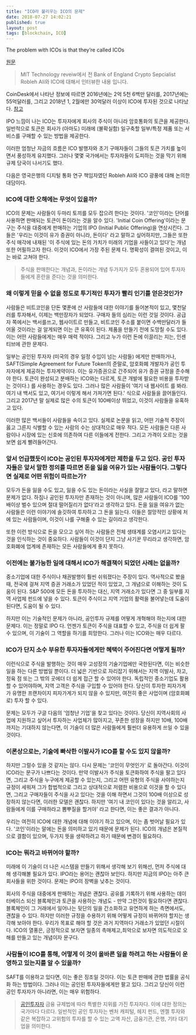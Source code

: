 ```yaml
---
title: "ICO라 불리우는 ICO의 문제"
date: 2018-07-27 14:02:21
published: true
layout: post
tags: [blockchain, ICO]
---
```


The problem with ICOs is that they’re called ICOs

[원문](https://www.technologyreview.com/s/610764/2019/)

> MIT Technology reveiw에서 전 Bank of England Crypto Sepcialist Robleh Ali와 ICO에 대해서 인터뷰한 내용 입니다.

CoinDesk에서 나타난 정보에 따르면 2016년에는 2억 5천 6백만 달러를, 2017년에는 55억달러를, 그리고 2018년 1, 2월에만 30억달러 이상이 ICO에 투자된 것으로 나타났다. [참고](https://www.coindesk.com/ico-tracker/)

IPO 느낌이 나는 ICO는 투자자에게 회사의 주식이 아니라 암호통화의 토큰을 제공한다. 일반적으로 토큰은 회사가 (아마도) 미래에 (불확실함) 일구축할 일부/특정 제품 또는 서비스를 구매할 수 있는 방법을 제공한다.

이러한 엄청난 자금의 흐름은 ICO 발행자와 초기 구매자들이 그들의 토큰 가치를 높이면서 풍성하게 유지했다. 그러나 몇몇 국가에서는 투자자들이 도피하는 것을 막기 위해 규제 당국이 나서기도 했다.

다음은 영국은행의 디지털 통화 연구 책임자였던 Robleh Ali와 ICO 광풍에 대해 논의한 대담이다.

### ICO에 대한 오해에는 무엇이 있을까?

ICO의 문제는 사람들이 두마리 토끼를 모두 잡으려 한다는 것이다. '코인'이라는 단어를 사용하면 판매되는 토큰이 돈이라는 것을 알수 있다. 'Initial Coin Offering'이라는 문구는 주식을 대중에게 판매하는 기업의 IPO (Initial Public Offering)을 연상시킨다. 그들은 '우리는 이것이 유가 증권이 아니라, 돈이다' 라고 말하고 싶어하지만, 그들은 또한 주식 매각에 내재된 '이 주식에 있는 돈의 가치가 미래의 기업을 사들이고 있다'는 개념 또한 어필하고자 한다. 이것이 ICO에서 가장 주된 문제 다. 명확성이 결여된 것이고, 이는 바로 고쳐야 한다. 

> 주식을 판매한다는 개념과, 돈이라는 개념 두가지가 모두 혼용되어 있어 투자자들에게 혼란을 준다는 것을 의미한다.

### 왜 이렇게 믿을 수 없을 정도로 투기적인 투자가 빨리 인기를 얻은것인가?

사람들은 비트코인을 단돈 몇푼에 산 사람들에 대한 이야기를 들어본적이 있고, 몇천달러를 투자해서, 이제는 백만장자가 되었다. 구매자 들의 심리는 이런 것일 것이다. 공급자 쪽에서는 백서를쓰고, 웹사이트르 만들고, 비트코인 주소를 붙이면 수백만달러가 들어올 것이라는 걸 알게되면 이는 큰 유혹이 된다. 제품을 만들기 전에 도망칠 수도 있다. 이는 어떤 사람들에게는 매우 매력 적이다. 그리고 누가 이런 돈에 이끌리는 지는, 인센티브에 관한 문제다.

일부는 공인된 투자자 (미국의 경우 일정 수입이 넘는 사람들) 에게만 판매하거나, SAFT(Simple Agreement for Future Token의 준말로, 암호화폐 개발자가 공인 투자자에게 제공하는 투자계약이다. 이는 유가증권으로 간주되어 유가 증권 규정을 준수해야 한다. 토큰이 완성되고 분배하는 ICO와는 다르게, 토큰 개발에 필요한 비용을 투자받는 것이다.) 를 사용하는 경우도 있다. 그러나 많은 사람들이 '여기 내 웹사이트 를 봐라. 여기 내 백서도 있고, 여기서 이렇게 해서 가져가면 된다.' 식으로 사람들을 끌어들인다. 그리고 2017년 말 실제로 많은 수의 토큰이 100배이상 뛰었고, 이것이 사람들을 유혹하고 있다. 

이러한 많은 백서들이 사람들을 속이고 있다. 실제로 논문을 읽고, 어떤 기술적 주장이 옳고 그른지 식별할 수 있는 사람의 수는 상대적으로 매우 적다. 모든 사람들은 다른 사람이나 시장에 있는 신호에 의존하여 다른 이들에게 전한다. 그리고 가격이 오르는 것을 보면 쉽게 빨려들어간다.

### 앞서 언급했듯이 ICO는 공인된 투자자에게만 제한을 두고 있다. 공인 투자자들은 앞서 말한 정의를 따르면 돈을 잃을 여유가 있는 사람들이다. 그렇다면 실제로 어떤 위험이 따르는가?

모두가 돈을 잃을 수도 있고, 잃을 수도 있는 돈이라는 사실을 잘알고 있다, 라고 말하면 문제가 없다. 하짐나 공인된 투자자만 존재하는 것이 아니며, 많은 사람들이 ICO를 '100배이상 벌수 있으며 절대 떨어질리가 없다'라고 생각하고 있다. 돈을 잃을 여유가 없는 사람들은 이런 이야기에 솔깃하여 투자하고 그 돈을 잃는다. 이들은 절망적인 상황에 처에 있는 사람들이며, 이것이 나를 구해줄 수 있는 길이라고 생각한다.

또한 이런 방식으로 돈을 모으고 싶어 하는 사람들은 전체 생태계를 오염시키고 있다는 것을 인식하는 것이 중요하다. 사람들이 이것이 단지 그냥 사기꾼 무리라고 생각하면, 암호화폐에 업계에 존재하는 모든 사람들에게 좋지 못하다.

### 이전에는 불가능한 일에 대해서 ICO가 해결책이 되었던 사례는 없을까?

중소기업에 대한 주식이나 채권발행이 훨씬 쉬워졌다는 주장이 있다. 역사적으로 봤을때, 전국에 걸쳐 지역 증권 거래소가 있었던 적이 있었고, 그 개념으로 이해하는 것이 도움이 된다. S&P 500에 모든 돈을 투자하는 대신, 지역 거래소가 있다면  그 중 일부를 지역 사업체 펀드에 넣을 수 있다. 토큰이 주식이고 지역 기업의 활력을 불어넣는데 도움이 된다면, 도움이 될 수 있다.

하지만 이는 기술적인 문제가 아니라, 공인투자 규제를 어떻게 개혁해야 하는지에 대한 문제다. 이는 정말로 IPO 다. 언젠가 토큰이 주식을 대표할 수 있고, 주식을 더 쉽게 팔 수 있으며, 이 기술이 그 역할을 하기를 희망한다. 그러나 이는 ICO와는 매우 다르다.


### ICO가 단지 소수 부유한 투자자들에게만 혜택이 주어진다면 어떻게 될까?

이런식으로 주식을 발행하는 것이 매우 고성장의 기술기업에만 국한된다면, 이는 비슷한 일을 하는 다른 방법일 뿐이다. 더 넓은 기반으로 자리잡기 위해서는 지역 이발사, 차고, 정육 점 또는 그 밖의 곳에더 더 쉽게 접근 할 수 있어야 한다. 독립적인 중소기업도 활용할 수 있어야하며, 지역 고객은 주식을 구입할 수 있어야 한다. 당신이 투자한 피자가게가 유명한 프랜차이지 피자가게가 되지 않을 수 있지만, 여전히 좋은 사업이며 (암호화폐로) 투자 할 수 있다.

문제는 모두가 구글 다음의 '엄청난 기업'을 찾고 있다는 것이다. 당신이 지역사회의 사업에 지원하고 싶어서 투자하는 사업체가 많아지고, 꾸준한 성장을 하지만 10배, 100배까지는 기대하지 않는다면, 이 기술이 더 많은 사람들에게 훨씬더 유용하게 쓰일 수 있을 것이다. 


### 이론상으로는, 기술에 빠삭한 이발사가 ICO를 할 수도 있지 않을까?

하지만 그럴수 있을 것 같지는 않다. 다시 문제는 '코인이 무엇인가' 로 돌아간다. 이것이 ICO라는 문구가 나쁘다는 것이다. 만약 이발사가 주식을 토큰화하여 주식을 팔고 있다면, 그리고 주식을 누구에게 제공할 수 있는지, 그리고 어떤 유형의 주식을 사야하는지 규정이 세워져 그가 합법적으로 그리고 상대적으로 저렴한 비용으로 이것을 할 수 있다면, 그리고 구매자들이 주식을 사고 있다는 것을 이해 하면서 그것이 100배 이상으로 성장하지 않는다면, 이러한 모델은 괜찮다. 하지만 '여기 내 코인이 있다는 것을 알리고, 사람들에게 이를 구매하라고 뽐뿌질을 할거야' 라고 한다면, 이는 좋은 결과가 아니다.

우리는 여전히 ICO에 대한 개념에 대해 이야기 하고 있으며, 이는 좀 벗어날 필요가 있다. '코인'이라는 말에는 돈을 의미하고 있기 때문에 문제가 된다. ICO의 개념은 본질적으로 결함이 있으며, 두가지 뜻을 생략하려고 하기 때문에 변경이 필요하다.

### ICO는 뭐라고 바뀌어야 할까?

미래에 이 기술이 더 나은 시스템을 만들기 위해서 생각해 보기 위해선, 먼저 주식에 대해 생각해볼 필요가 있다. IPO라는 용어는 괜찮아 보인다. 하지만 지금의 IPO는 아주 큰 회사들을 위한 것이다. 문제는 IPO의 장벽을 낮추는 것이다.

회사의 주식을 대중에게 판매하는 개념은 괜찮다. 공유를 기록하기 위해 사용하는 데이터베이스 되신 블록체인과 토큰을 사용하는 개념도 - 만약 그런것이 필요하다면 괜찮다. 블록체인이 그 거래에서 일어나는 뒷단의 일을 간소화하고 유연하게 하는 측면에서도, 괜찮을 수 있다. 하지만 이러한 규정을 수용하기 위해 어떻게 규정이 바뀌어야 할지는 생각해 보아야 한다. 우리가 목표로 해야 할 것은 과거 지역마다 거래소가 있었던 시절이다. ICO의 열풍은, 긍정적으로 보자면 일종의 촉매제고,최악으로 보자면 의도적으로 오해를 만들고 있는 개념이자 문구다.

### 사람들이 ICO를 통해, 어떻게 이 것이 올바른 일을 하려고 하는 사람들이 운영하고 있는지를 알 수 있을까?

SAFT를 이용하고 있다면, 이는 좋은 징조일 것이다. 이는 토큰 판매에 관한 법률을 공식화 하는 방법이다. 그러나 이는 공인된 투자자들에게만 팔고 있다. 그리고 당신이 이런 공인 투자자가 아니라면, 이는 매우 위험하다.

> [공인투자자](https://en.wikipedia.org/wiki/Accredited_investor) 금융 규제법에 따라 특별한 지위를 가진 투자자다. 이에 대한 정의는 국가마다 다르다. 일반적인 공인 투자자는 벤처 캐피털, 헤지 펀드, 엔젤 투자와 같은 복잡하고 고위험의 투자를 할 수 있는 고액 자산, 금융기관, 은행, 기타 대기업을 의미한다.